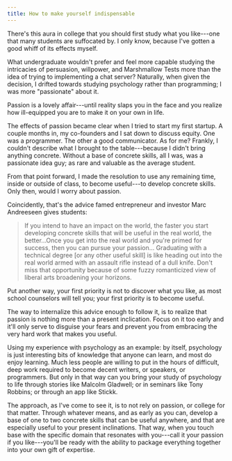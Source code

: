 ```yaml
---
title: How to make yourself indispensable
---
```


There's this aura in college that you should first study what you like---one that many students are suffocated by. I only know, because I've gotten a good whiff of its effects myself.

What undergraduate wouldn't prefer and feel more capable studying the intricacies of persuasion, willpower, and Marshmallow Tests more than the idea of trying to implementing a chat server? Naturally, when given the decision, I drifted towards studying psychology rather than programming; I was more "passionate" about it.

Passion is a lovely affair---until reality slaps you in the face and you realize how ill-equipped you are to make it on your own in life.

The effects of passion became clear when I tried to start my first startup. A couple months in, my co-founders and I sat down to discuss equity. One was a programmer. The other a good communicator. As for me? Frankly, I couldn't describe what I brought to the table---because I didn't bring anything concrete. Without a base of concrete skills, all I was, was a passionate idea guy; as rare and valuable as the average student.

From that point forward, I made the resolution to use any remaining time, inside or outside of class, to become useful---to develop concrete skills. Only then, would I worry about passion.

Coincidently, that's the advice famed entrepreneur and investor Marc Andreeseen gives students:

>If you intend to have an impact on the world, the faster you start developing concrete skills that will be useful in the real world, the better...Once you get into the real world and you're primed for success, then you can pursue your passion... Graduating with a technical degree [or any other useful skill] is like heading out into the real world armed with an assault rifle instead of a dull knife. Don't miss that opportunity because of some fuzzy romanticized view of liberal arts broadening your horizons.

Put another way, your first priority is not to discover what you like, as most school counselors will tell you; your first priority is to become useful.

The way to internalize this advice enough to follow it, is to realize that passion is nothing more than a present inclication. Focus on it too early and it'll only serve to disguise your fears and prevent you from embracing the very hard work that makes you useful.

Using my experience with psychology as an example: by itself, psychology is just interesting bits of knowledge that anyone can learn, and most do enjoy learning. Much less people are willing to put in the hours of difficult, deep work required to become decent writers, or speakers, or programmers. But only in that way can you bring your study of psychology to life through stories like Malcolm Gladwell; or in seminars like Tony Robbins; or through an app like Stickk.

The approach, as I've come to see it, is to not rely on passion, or college for that matter. Through whatever means, and as early as you can, develop a base of one to two concrete skills that can be useful anywhere, and that are especially useful to your present inclinations. That way, when you touch base with the specific domain that resonates with you---call it your passion if you like---you'll be ready with the ability to package everything together into your own gift of expertise.
